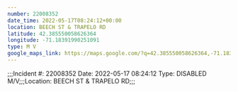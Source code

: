 ```yaml
---
number: 22008352
date_time: 2022-05-17T08:24:12+00:00
location: BEECH ST & TRAPELO RD
latitude: 42.385550058626364
longitude: -71.18391990251091
type: M V
google_maps_link: https://maps.google.com/?q=42.385550058626364,-71.18391990251091
---
```


;;;Incident #: 22008352  Date: 2022-05-17 08:24:12   Type: DISABLED M/V;;;Location: BEECH ST & TRAPELO RD;;;
